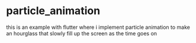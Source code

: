 # particle_animation

this is an example with flutter where i implement particle animation to make an hourglass that slowly fill up the screen as the time goes on